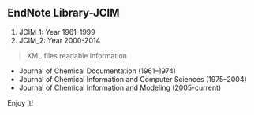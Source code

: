 ## EndNote Library-JCIM

1. JCIM_1: Year 1961-1999 
2. JCIM_2: Year 2000-2014

> XML files readable information

- Journal of Chemical Documentation (1961–1974)
- Journal of Chemical Information and Computer Sciences (1975–2004)
- Journal of Chemical Information and Modeling (2005-current)

Enjoy it!